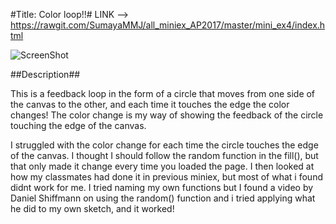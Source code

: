 #Title: Color loop!!#
LINK --> https://rawgit.com/SumayaMMJ/all_miniex_AP2017/master/mini_ex4/index.html

![ScreenShot]([https://github.com/SumayaMMJ/all_miniex_AP2017/master/mini_ex4/miniex4.JPG])

##Description##

This is a feedback loop in the form of a circle that moves from one side of the canvas to the other, and each time it touches the edge the color changes!
The color change is my way of showing the feedback of the circle touching the edge of the canvas.

I struggled with the color change for each time the circle touches the edge of the canvas. I thought I should follow the random function in the fill(), but that only made it change every time you loaded the page.
I then looked at how my classmates had done it in previous miniex, but most of what i found didnt work for me. I tried naming my own functions but I found a video by Daniel Shiffmann on using the random() function and i tried applying what he did to my own sketch, and it worked!

